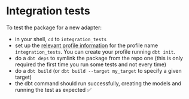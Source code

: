 # Integration tests

To test the package for a new adapter:

- in your shell, `cd` to `integration_tests`
- set up the [relevant profile information](https://docs.getdbt.com/docs/core/connect-data-platform/connection-profiles) for the profile name `integration_tests`. You can create your profile running `dbt init`.
- do a `dbt deps` to symlink the package from the repo one (this is only required the first time you run some tests and not every time)
- do a `dbt build` (or `dbt build --target my_target` to specify a given target)
- the dbt command should run successfully, creating the models and running the test as expected ✅
